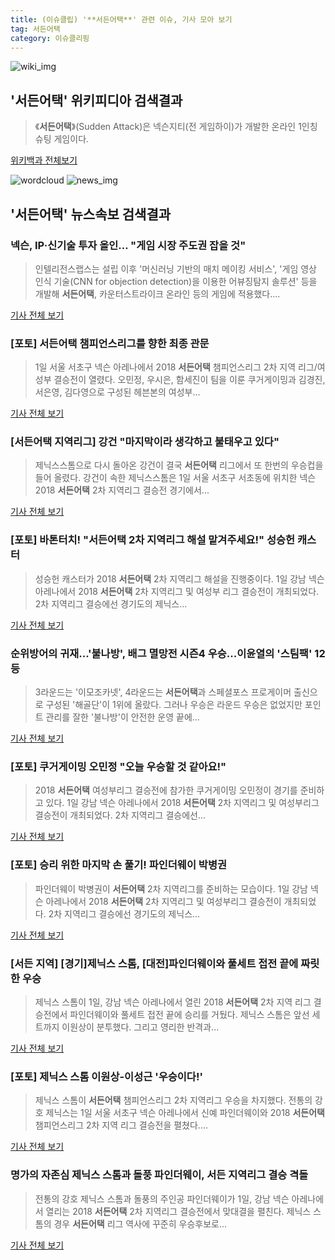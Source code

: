 ```yaml
---
title: (이슈클립) '**서든어택**' 관련 이슈, 기사 모아 보기
tag: 서든어택
category: 이슈클리핑
---
```

![wiki_img](https://user-images.githubusercontent.com/42597476/44503234-41136a80-a6d0-11e8-9071-6fc6418eafe4.png)
## **'**서든어택**'** 위키피디아 검색결과
>《**서든어택**》(Sudden Attack)은 넥슨지티(전 게임하이)가 개발한 온라인 1인칭 슈팅 게임이다.

<a href="https://ko.wikipedia.org/wiki/서든어택" target="_blank">위키백과 전체보기</a>

![wordcloud](https://s3.ap-northeast-2.amazonaws.com/lyrics101-wordcloud/2018-09-03-1535916690.png)
![news_img](https://user-images.githubusercontent.com/42597476/44507050-1206f400-a6e4-11e8-8d98-7ffbfebb353f.png)
## **'**서든어택**'** 뉴스속보 검색결과
### 넥슨, IP·신기술 투자 올인… "게임 시장 주도권 잡을 것"

>인텔리전스랩스는 설립 이후 '머신러닝 기반의 매치 메이킹 서비스', '게임 영상 인식 기술(CNN for objection detection)을 이용한 어뷰징탐지 솔루션' 등을 개발해 **서든어택**, 카운터스트라이크 온라인 등의 게임에 적용했다....

<a href="http://www.dt.co.kr/contents.html?article_no=2018090302101531037001&ref=naver" target="_blank">기사 전체 보기</a>

### [포토] **서든어택** 챔피언스리그를 향한 최종 관문

>1일 서울 서초구 넥슨 아레나에서 2018 **서든어택** 챔피언스리그 2차 지역 리그/여성부 결승전이 열렸다. 오민정, 우시은, 함세진이 팀을 이룬 쿠거게이밍과 김경진, 서은영, 김다영으로 구성된 헤븐본의 여성부...

<a href="http://www.dailyesports.com/view.php?ud=20180901193231906574bcc1e038_27" target="_blank">기사 전체 보기</a>

### [**서든어택** 지역리그] 강건 "마지막이라 생각하고 불태우고 있다"

>제닉스스톰으로 다시 돌아온 강건이 결국 **서든어택** 리그에서 또 한번의 우승컵을 들어 올렸다. 강건이 속한 제닉스스톰은 1일 서울 서초구 서초동에 위치한 넥슨 2018 **서든어택** 2차 지역리그 결승전 경기에서...

<a href="http://www.dailyesports.com/view.php?ud=20180901220850450b78bb58252_27" target="_blank">기사 전체 보기</a>

### [포토] 바톤터치! "**서든어택** 2차 지역리그 해설 맡겨주세요!" 성승헌 캐스터

>성승헌 캐스터가 2018 **서든어택** 2차 지역리그 해설을 진행중이다. 1일 강남 넥슨 아레나에서 2018 **서든어택** 2차 지역리그 및 여성부 리그 결승전이 개최되었다. 2차 지역리그 결승에선 경기도의 제닉스...

<a href="http://sports.news.naver.com/esports/news/read.nhn?oid=442&aid=0000086001" target="_blank">기사 전체 보기</a>

### 순위방어의 귀재...'불나방', 배그 멸망전 시즌4 우승...이윤열의 '스팀팩' 12등

>3라운드는 '이모조카넷', 4라운드는 **서든어택**과 스페셜포스 프로게이머 출신으로 구성된 '해골단'이 1위에 올랐다.   그러나 우승은 라운드 우승은 없었지만 포인트 관리를 잘한 '불나방'이 안전한 운영 끝에...

<a href="http://www.osen.co.kr/article/G1110980100" target="_blank">기사 전체 보기</a>

### [포토] 쿠거게이밍 오민정 "오늘 우승할 것 같아요!"

>2018 **서든어택** 여성부리그 결승전에 참가한 쿠거게이밍 오민정이 경기를 준비하고 있다. 1일 강남 넥슨 아레나에서 2018 **서든어택** 2차 지역리그 및 여성부리그 결승전이 개최되었다. 2차 지역리그 결승에선...

<a href="http://sports.news.naver.com/esports/news/read.nhn?oid=442&aid=0000085999" target="_blank">기사 전체 보기</a>

### [포토] 승리 위한 마지막 손 풀기! 파인더웨이 박병권

>파인더웨이 박병권이 **서든어택** 2차 지역리그를 준비하는 모습이다. 1일 강남 넥슨 아레나에서 2018 **서든어택** 2차 지역리그 및 여성부리그 결승전이 개최되었다. 2차 지역리그 결승에선 경기도의 제닉스...

<a href="http://sports.news.naver.com/esports/news/read.nhn?oid=442&aid=0000086004" target="_blank">기사 전체 보기</a>

### [서든 지역] [경기]제닉스 스톰, [대전]파인더웨이와 풀세트 접전 끝에 짜릿한 우승

>제닉스 스톰이 1일, 강남 넥슨 아레나에서 열린 2018 **서든어택** 2차 지역 리그 결승전에서 파인더웨이와 풀세트 접전 끝에 승리를 거뒀다. 제닉스 스톰은 앞선 세트까지 이원상이 분투했다. 그리고 영리한 반격과...

<a href="http://www.inven.co.kr/webzine/news/?news=206401&iskin=esports" target="_blank">기사 전체 보기</a>

### [포토] 제닉스 스톰 이원상-이성근 '우승이다!'

>제닉스 스톰이 **서든어택** 챔피언스리그 2차 지역리그 우승을 차지했다. 전통의 강호 제닉스는 1일 서울 서초구 넥슨 아레나에서 신예 파인더웨이와 2018 **서든어택** 챔피언스리그 2차 지역 리그 결승전을 펼쳤다....

<a href="http://www.dailyesports.com/view.php?ud=20180901221758907874bcc1e038_27" target="_blank">기사 전체 보기</a>

### 명가의 자존심 제닉스 스톰과 돌풍 파인더웨이, 서든 지역리그 결승 격돌

>전통의 강호 제닉스 스톰과 돌풍의 주인공 파인더웨이가 1일, 강남 넥슨 아레나에서 열리는 2018 **서든어택** 2차 지역리그 결승전에서 맞대결을 펼친다. 제닉스 스톰의 경우 **서든어택** 리그 역사에 꾸준히 우승후보로...

<a href="http://www.inven.co.kr/webzine/news/?news=206386&iskin=esports" target="_blank">기사 전체 보기</a>


